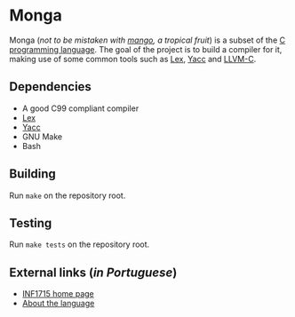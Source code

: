 # Monga

Monga (*not to be mistaken with [mango](https://en.wikipedia.org/wiki/Mango), a tropical fruit*)
is a subset of the [C programming language](https://en.wikipedia.org/wiki/C_(programming_language)).
The goal of the project is to build a compiler for it, making use of some common tools such as
[Lex](http://dinosaur.compilertools.net/lex/index.html),
[Yacc](http://dinosaur.compilertools.net/yacc/index.html) and
[LLVM-C](http://llvm.org/doxygen/group__LLVMC.html).

## Dependencies

* A good C99 compliant compiler
* [Lex](http://dinosaur.compilertools.net/lex/index.html)
* [Yacc](http://dinosaur.compilertools.net/yacc/index.html)
* GNU Make
* Bash

## Building

Run `make` on the repository root.

## Testing

Run `make tests` on the repository root.

## External links (*in Portuguese*)

* [INF1715 home page](http://www.inf.puc-rio.br/~roberto/comp/)
* [About the language](http://www.inf.puc-rio.br/~roberto/comp/lang.html)
